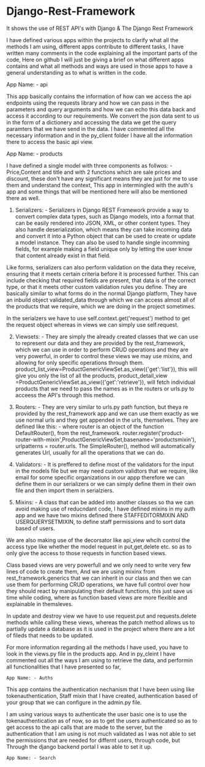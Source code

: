 # Django-Rest-Framework 

It shows the use of REST API's with Django &amp; The Django Rest Framework

I have defined various apps within the projects to clarify what all the methods I am using, different apps contribute to different tasks, I have written many comments in the code explaining all the important parts of the code, Here on github I will just be giving a brief on what different apps contains and what all methods and ways are used in those apps to have a general understanding as to what is written in the code.

  App Name: - api

This app basically contains the information of how can we access the api endpoints using the requests library and how we can pass in the parameters and query arguments and how we can echo this data back and access it according to our requirements. We convert the json data sent to us in the form of a dictionery and accessing the data we get the query paramters that we have send in the data. I have commented all the necessary information and in the py_client folder I have all the information there to access the basic api view.

  App Name: - products

I have defined a single model with three components as follwos: - Price,Content and title and with 2 functions which are sale prices and discount, these don't have any significant means they are just for me to use them and understand the context, This app in intermingled with the auth's app and some things that will be mentioned here will also be mentioned there as well.

1. Serializers: - Serializers in Django REST Framework provide a way to convert complex data types, such as Django models, into a format that can be easily rendered into JSON, XML, or other content types. They also handle deserialization, which means they can take incoming data and convert it into a Python object that can be used to create or update a model instance. They can also be used to handle single incomming fields, for example making a field unique only by letting the user know that content already exist in that field.

Like forms, serializers can also perform validation on the data they receive, ensuring that it meets certain criteria before it is processed further. This can include checking that required fields are present, that data is of the correct type, or that it meets other custom validation rules you define.
They are basically similar to what forms do in the normal Django platform, They have an inbuild object validated_data through which we can access almost all of the products that we require, which we are doing in the project sometimes.

In the serialzers we have to use self.context.get('request') method to get the request object whereas in views we can simply use self.request.

2. Viewsets: - They are simply the already created classes that we can use to represent our data and they are provided by the rest_framework, which we can use in order to perform CRUD operations and they are very powerful, in order to control these views we may use mixins, and allowing for only specific operations through them. product_list_view=ProductGenericViewSet.as_view({'get':'list'}), this will give you only the list of all the products, product_detail_view =ProductGenericViewSet.as_view({'get':'retrieve'}), will fetch individual products that we need to pass the names as in the routers or urls.py to acceess the API's through this method.

3. Routers: - They are very similar to urls.py path function, but theya re provided by the rest_framework app and we can use them exactly as we use normal urls and they get appended in the urls, themselves. They are defined like this: - where router is an object of the function DefaultRouter(), from the rest_framework. router.register('product-router-with-mixin',ProductGenericViewSet,basename='productsmixin'), urlpatterns = router.urls. The SimpleRouter(), method will automatically generates Url, usually for all the operations that we can do.

4. Validators: - It is preffered to define most of the validators for the input in the models file but we may need custom validtors that we require, like email for some specific organizations in our appp therefore we can define them in our serializers or we can simply define them in their own file and then import them in serialziers.

5. Mixins: - A class that can be added into another classes so tha we can avoid making use of reducndant code, I have defined mixins in my auth app and we have two mixins defined there STAFFEDITORMIXIN AND USERQUERYSETMIXIN, to define staff permissions and to sort data based of users. 

We are also making use of the decorsator like api_view whcih control the access type like whether the model request in put,get,delete etc. so as to only give the access to those requests in function based views.

Class based views are very powerfull and we only need to write very few lines of code to create them, And we are using mixinx from rest_framework.generics that we can inherit in our class and then we can use them for performing CRUD operations, we have full control over how they should react by manipulating their default functions, this just save us time while coding, where as function based views are more flexible and explainable in themsleves.

In update and destroy view we have to use request.put and requests.delete methods while calling these views, whereas the patch method allows us to partially update a database as it is used in the project where there are a lot of fileds that needs to be updated.

For more information regarding all the methods I have used, you have to look in the views.py file in the products app. And in py_cleint I have commented out all the ways I am using to retrieve the data, and performin all functionalities that I have presented so far,

    App Name: - Auths

This app contains the authentication nechanism that I have been using like tokenauthentication, Staff mixin that I have created, authentication based of your group that we can configure in the admin.py file.

I am using various ways to authenticate the user basic one is to use the tokenauthentication as of now, so as to get the users authenticated so as to get access to the api calls that are made to the server, but the authentication that I am using is not much validated as I was not able to set the permissions that are needed for differnt users, through code, but Through the django backend portal I was able to set it up.

    App Name: - Search










